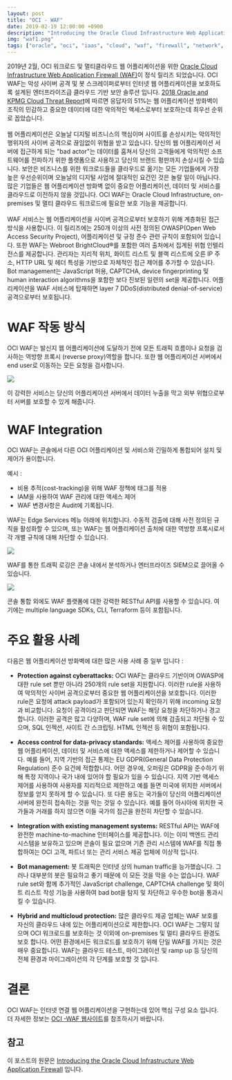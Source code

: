 ```yaml
---
layout: post
title: "OCI - WAF"
date: 2019-02-19 12:00:00 +0900
description: "Introducing the Oracle Cloud Infrastructure Web Application Firewall"
img: "waf1.png"
tags: ["oracle", "oci", "iaas", "cloud", "waf", "firewall", "network", "security", "application", "web","oracle cloud", "오라클 클라우드"] 
---
```


2019년 2월, OCI 워크로드 및 멀티클라우드 웹 어플리케이션을 위한 [Oracle Cloud Infrastructure Web Application Firewall (WAF)](https://cloud.oracle.com/edge/waf/features)이 정식 릴리즈 되었습니다. OCI WAF는 악성 사이버 공격 및 봇 스크레이퍼로부터 인터넷 웹 어플리케이션을 보호하도록 설계된 엔터프라이즈급 클라우드 기반 보안 솔루션 입니다. [2018 Oracle and KPMG Cloud Threat Report](https://www.oracle.com/cloud/cloud-threat-report.html)에 따르면 응답자의 51%는 웹 어플리케이션 방화벽이 조직의 민감하고 중요한 데이터에 대한 악의적인 액세스로부터 보호하는데 최우선 순위로 꼽았습니다.
<br><br>
웹 어플리케이션은 오늘날 디지털 비즈니스의 핵심이며 사이트를 손상시키는 악의적인 행위자의 사이버 공격으로 끊임없이 위협을 받고 있습니다. 당신의 웹 어플리케이션 서버에 접근하게 되는 "bad actor"는 데이터를 훔쳐서 당신의 고객들에게 악의적인 소프트웨어를 전파하기 위한 플랫폼으로 사용하고 당신의 브랜드 평판까지 손상시킬 수 있습니다. 보안은 비즈니스를 위한 워크로드들을 클라우드로 옮기는 모든 기업들에게 가장 높은 우선순위이며 오늘날의 디지털 사업에 절대적인 요건인 것은 놀랄 일이 아닙니다. 많은 기업들은 웹 어플리케이션 방화벽 없이 중요한 어플리케이션, 데이터 및 서비스를 클라우드로 이전하지 않을 것입니다. OCI WAF는 Oracle Cloud Infrastructure, on-premises 및 멀티 클라우드 워크로드에 필요한 보호 기능을 제공합니다.
<br><br>
WAF 서비스는 웹 어플리케이션을 사이버 공격으로부터 보호하기 위해 계층화된 접근방식을 사용합니다. 이 릴리즈에는 250개 이상의 사전 정의된 OWASP(Open Web Access Security Project), 어플리케이션 및 규정 준수 관련 규칙이 포함되어 있습니다. 또한 WAF는 Webroot BrightCloud®를 포함한 여러 출처에서 집계된 위협 인텔리전스를 제공합니다.
관리자는 지리적 위치, 화이트 리스트 및 블랙 리스트에 오른 IP 주소, HTTP URL 및 헤더 특성을 기반으로 자체적인 접근 제어를 추가할 수 있습니다. Bot management는 JavaScript 허용, CAPTCHA, device fingerprinting 및 human interaction algorithms을 포함한 보다 진보된 일련의 set을 제공합니다. 어플리케이션을 WAF 서비스에 탑재하면 layer 7 DDoS(distributed denial-of-service) 공격으로부터 보호됩니다.


# WAF 작동 방식

OCI WAF는 발신지 웹 어플리케이션에 도달하기 전에 모든 트래픽 흐름이나 요청을 검사하는 역방향 프록시 (reverse proxy)역할을 합니다. 또한 웹 어플리케이션 서버에서 end user로 이동하는 모든 요청을 검사합니다.

![]({{site.baseurl}}/assets/img/waf2.png)

이 강력한 서비스는 당신의 어플리케이션 서버에서 데이터 누출을 막고 외부 위협으로부터 서버를 보호할 수 있게 해줍니다.


# WAF Integration

OCI WAF는 콘솔에서 다른 OCI 어플리케이션 및 서비스와 긴밀하게 통합되어 설치 및 제어가 용이합니다.

예시 :
* 비용 추적(cost-tracking)을 위해 WAF 정책에 태그를 적용
* IAM을 사용하여 WAF 관리에 대한 액세스 제어
* WAF 변경사항은 Audit에 기록됩니다.

WAF는 Edge Services 메뉴 아래에 위치합니다. 수동적 검출에 대해 사전 정의된 규칙을 활성화할 수 있으며, 또는 WAF는 웹 어플리케이션 출처에 대한 역방향 프록시로서 각 개별 규칙에 대해 차단할 수 있습니다.

![]({{site.baseurl}}/assets/img/waf3.png)

WAF를 통한 트래픽 로깅은 콘솔 내에서 분석하거나 엔터프라이즈 SIEM으로 끌어올 수 있습니다.

![]({{site.baseurl}}/assets/img/waf4.png)

콘솔 통합 외에도 WAF 플랫폼에 대한 강력한 RESTful API를 사용할 수 있습니다. 여기에는 multiple language SDKs, CLI, Terraform 등이 포함됩니다.


# 주요 활용 사례

다음은 웹 어플리케이션 방화벽에 대한 많은 사용 사례 중 일부 입니다 :

* **Protection against cyberattacks:** OCI WAF는 클라우드 기반이며 OWASP에 대한 rule set 뿐만 아니라 250개의 rule set을 지원합니다. 이러한 rule을 사용하여 악의적인 사이버 공격으로부터 중요한 웹 어플리케이션을 보호합니다. 이러한 rule은 요청에 attack payload가 포함되어 있는지 확인하기 위해 incoming 요청과 비교합니다. 요청이 공격이라고 판단되면 WAF는 해당 요청을 차단하거나 경고합니다. 이러한 공격은 많고 다양하며, WAF rule set에 의해 검출되고 차단될 수 있으며, SQL 인젝션, 사이트 간 스크립팅. HTML 인젝션 등 위협이 포함됩니다.

* **Access control for data-privacy standards:** 액세스 제어를 사용하여 중요한 웹 어플리케이션, 데이터 및 서비스에 대한 액세스를 제한하거나 제어할 수 있습니다. 예를 들어, 지역 기반의 접근 통제는 EU GDPR(General Data Protection Regulation) 준수 요건에 적합합니다. 어떤 경우에, 오퍼링은 GDPR을 준수하기 위해 특정 지역이나 국가 내에 있어야 할 필요가 있을 수 있습니다. 지역 기반 액세스 제어를 사용하여 사용자를 지리적으로 제한하고 예를 들면 미국에 위치한 서버에서 정보를 얻지 못하게 할 수 있습니다. 또 다른 용도는 국가들이 당신의 어플리케이션 서버에 완전히 접속하는 것을 막는 것일 수 있습니다. 예를 들어 아시아에 위치한 국가들과 거래를 하지 않으면 이들 국가의 접근을 완전히 차단할 수 있습니다.

* **Integration with existing management systems:** RESTful API는 WAF에 완전한 machine-to-machine 인터페이스를 제공합니다. 이는 이미 백엔드 관리 시스템을 보유하고 있으며 콘솔이 필요 없으며 기존 관리 시스템에 WAF를 직접 통합하여는 OCI 고객, 파트너 또는 관리 서비스 제공 업체에 이상적 입니다.

* **Bot management:** 봇 트래픽은 인터넷 상의 human traffic을 능가했습니다. 그러나 대부분의 봇은 필요하고 좋기 때문에 이 모든 것을 막을 수는 없습니다. WAF rule set와 함께 추가적인 JavaScript challenge, CAPTCHA challenge 및 화이트 리스트 작성 기능을 사용하여 bad bot을 탐지 및 차단하고 우수한 bot을 통과시킬 수 있습니다.

* **Hybrid and multicloud protection:** 많은 클라우드 제공 업체는 WAF 보호를 자신의 클라우드 내에 있는 어플리케이션으로 제한합니다. OCI WAF는 그렇지 않으며 OCI 워크로드를 보호하는 것 이외에 on-premises 및 멀티 클라우드 환경도 보호 합니다. 어떤 환경에서든 워크로드를 보호하기 위해 단일 WAF를 가지는 것은 매우 중요합니다. WAF는 클라우드 테스트, 마이그레이션 및 ramp up 등 당신의 전체 환경과 마이그레이션의 각 단계를 보호할 것 입니다.


# 결론

OCI WAF는 인터넷 연결 웹 어플리케이션을 구현하는데 있어 핵심 구성 요소 입니다. 더 자세한 정보는 [OCI -WAF 웹사이트](https://cloud.oracle.com/edge/waf/features)를 참조하시기 바랍니다.


## 참고

이 포스트의 원문은 [Introducing the Oracle Cloud Infrastructure Web Application Firewall](https://blogs.oracle.com/cloud-infrastructure/introducing-the-oci-waf) 입니다.

